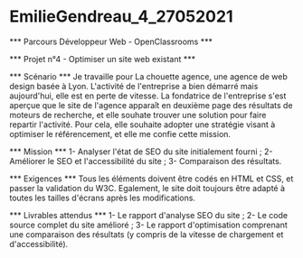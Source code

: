 # EmilieGendreau_4_27052021

*** Parcours Développeur Web - OpenClassrooms ***

*** Projet n°4 - Optimiser un site web existant ***

*** Scénario *** Je travaille pour La chouette agence, une agence de web design basée à Lyon. L'activité de l'entreprise a bien démarré mais aujourd'hui, elle est en perte de vitesse. La fondatrice de l'entreprise s'est aperçue que le site de l'agence apparaît en deuxième page des résultats de moteurs de recherche, et elle souhate trouver une solution pour faire repartir l'activité. Pour cela, elle souhaite adopter une stratégie visant à optimiser le référencement, et elle me confie cette mission.

*** Mission *** 1- Analyser l'état de SEO du site initialement fourni ; 2- Améliorer le SEO et l'accessibilité du site ; 3- Comparaison des résultats.

*** Exigences *** Tous les éléments doivent être codés en HTML et CSS, et passer la validation du W3C. Egalement, le site doit toujours être adapté à toutes les tailles d'écrans après les modifications.

*** Livrables attendus *** 1- Le rapport d'analyse SEO du site ; 2- Le code source complet du site amélioré ; 3- Le rapport d'optimisation comprenant une comparaison des résultats (y compris de la vitesse de chargement et d'accessibilité).
